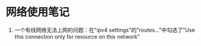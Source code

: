 # 网络使用笔记

1. 一个有线网络无法上网的问题：在"ipv4 settings"的"routes..."中勾选了"Use this connection only for resource on this network"

